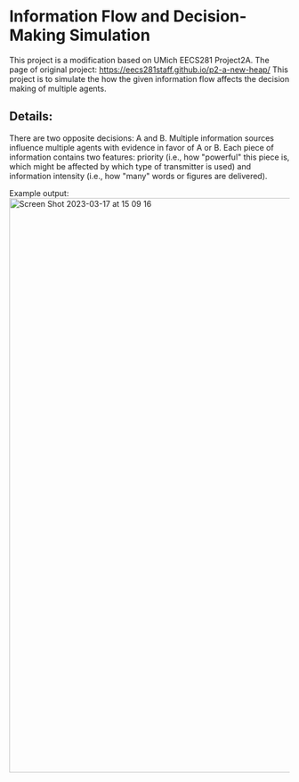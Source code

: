 # Information Flow and Decision-Making Simulation

This project is a modification based on UMich EECS281 Project2A. The page of original project: https://eecs281staff.github.io/p2-a-new-heap/ This project is to simulate the how the given information flow affects the decision making of multiple agents. 

## Details:

There are two opposite decisions: A and B. Multiple information sources influence multiple agents with evidence in favor of A or B. Each piece of information contains two features: priority (i.e., how "powerful" this piece is, which might be affected by which type of transmitter is used) and information intensity (i.e., how "many" words or figures are delivered). 



Example output: 
<img width="1031" alt="Screen Shot 2023-03-17 at 15 09 16" src="https://user-images.githubusercontent.com/69283640/226075514-7fef940d-f382-4541-9e86-614b763c42ac.png">
